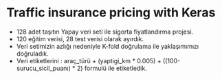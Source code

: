 #  Traffic insurance pricing with Keras

* 128 adet taşıtın Yapay veri seti ile sigorta fiyatlandırma projesi.
* 120 eğitim verisi, 28 test verisi olarak ayırdık.
* Veri setimizin azlığı nedeniyle K-fold doğrulama ile yaklaşımımızı doğruladık.
* Veri etiketlerini : araç_türü +  (yaptigi_km * 0.005) + ((100-surucu_sicil_puanı) * 2) formulü ile etiketledik.
